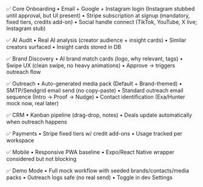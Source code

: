 ✅ Core Onboarding
	•	Email + Google + Instagram login (Instagram stubbed until approval, but UI present)
	•	Stripe subscription at signup (mandatory, fixed tiers, credits add-on)
	•	Social handle connect (TikTok, YouTube, X live; Instagram stub)

✅ AI Audit
	•	Real AI analysis (creator audience + insight cards)
	•	Similar creators surfaced
	•	Insight cards stored in DB

✅ Brand Discovery
	•	AI brand match cards (logo, why relevant, tags)
	•	Swipe UX (clean swipe, no heavy animations)
	•	Approve → triggers outreach flow

✅ Outreach
	•	Auto-generated media pack (Default + Brand-themed)
	•	SMTP/Sendgrid email send (no copy-paste)
	•	Standard outreach email sequence (Intro → Proof → Nudge)
	•	Contact identification (Exa/Hunter mock now, real later)

✅ CRM
	•	Kanban pipeline (drag-drop, notes)
	•	Deals update automatically when outreach happens

✅ Payments
	•	Stripe fixed tiers w/ credit add-ons
	•	Usage tracked per workspace

✅ Mobile
	•	Responsive PWA baseline
	•	Expo/React Native wrapper considered but not blocking

✅ Demo Mode
	•	Full mock workflow with seeded brands/contacts/media packs
	•	Outreach logs safe (no real send)
	•	Toggle in dev Settings